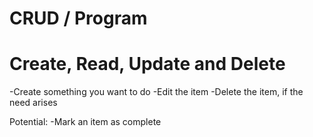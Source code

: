 # CRUD / Program

# Create, Read, Update and Delete
-Create something you want to do 
-Edit the item 
-Delete the item, if the need arises

Potential: 
-Mark an item as complete
